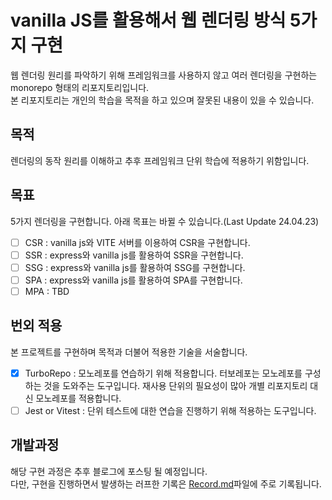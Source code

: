 # vanilla JS를 활용해서 웹 렌더링 방식 5가지 구현

웹 렌더링 원리를 파악하기 위해 프레임워크를 사용하지 않고 여러 렌더링을 구현하는 monorepo 형태의 리포지토리입니다.<br />
본 리포지토리는 개인의 학습을 목적을 하고 있으며 잘못된 내용이 있을 수 있습니다.

## 목적

렌더링의 동작 원리를 이해하고 추후 프레임워크 단위 학습에 적용하기 위함입니다.

## 목표

5가지 렌더링을 구현합니다. 아래 목표는 바뀔 수 있습니다.(Last Update 24.04.23)

- [ ] CSR : vanilla js와 VITE 서버를 이용하여 CSR을 구현합니다.
- [ ] SSR : express와 vanilla js를 활용하여 SSR을 구현합니다.
- [ ] SSG : express와 vanilla js를 활용하여 SSG를 구현합니다.
- [ ] SPA : express와 vanilla js를 활용하여 SPA를 구현합니다.
- [ ] MPA : TBD

## 번외 적용

본 프로젝트를 구현하며 목적과 더불어 적용한 기술을 서술합니다.

- [x] TurboRepo : 모노레포를 연습하기 위해 적용합니다. 터보레포는 모노레포를 구성하는 것을 도와주는 도구입니다. 재사용 단위의 필요성이 많아 개별 리포지토리 대신 모노레포를 적용합니다.
- [ ] Jest or Vitest : 단위 테스트에 대한 연습을 진행하기 위해 적용하는 도구입니다.

## 개발과정

해당 구현 과정은 추후 블로그에 포스팅 될 예정입니다.<br />
다만, 구현을 진행하면서 발생하는 러프한 기록은 [Record.md](https://github.com/SoJuSo/vanilla-renderer/blob/main/Record.md)파일에 주로 기록됩니다.
